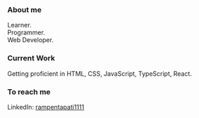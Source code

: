 ### About me
  Learner.<br>
  Programmer.<br>
  Web Developer.<br>
### Current Work
  Getting proficient in HTML, CSS, JavaScript, TypeScript, React.
### To reach me
  LinkedIn: <a href="https://www.linkedin.com/in/rampentapati1111/">rampentapati1111</a>
  
  
 

